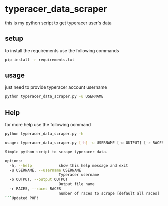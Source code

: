# typeracer_data_scraper
 this is my python script to get typeracer user's data

## setup
to install the requirements use the following commands
```bash
pip install -r requirements.txt
```

## usage
just need to provide typeracer account username
```bash
python typeracer_data_scraper.py -u USERNAME
```

## Help
for more help use the following ocmmand
```bash
python typeracer_data_scraper.py -h

usage: typeracer_data_scraper.py [-h] -u USERNAME [-o OUTPUT] [-r RACES]

Simple python script to scrape typeracer data.

options:
  -h, --help            show this help message and exit
  -u USERNAME, --username USERNAME
                        Typeracer username
  -o OUTPUT, --output OUTPUT
                        Output file name
  -r RACES, --races RACES
                        number of races to scrape [default all races]
```Updated POP!
